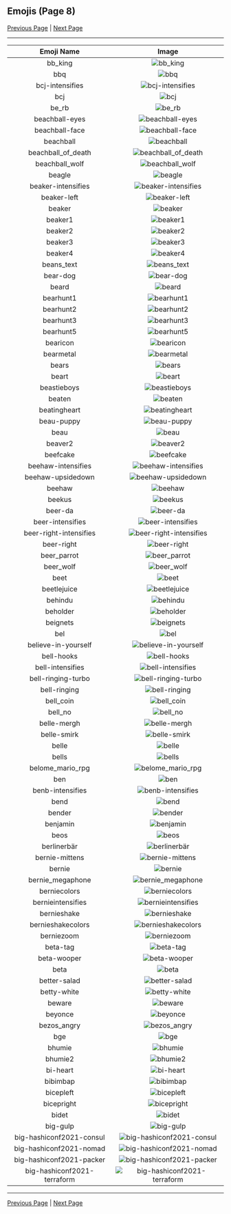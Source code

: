 
## Emojis (Page 8)

[Previous Page](/docs/hc/page-b-0007.md)
  | [Next Page](/docs/hc/page-b-0009.md)

<hr />

|Emoji Name|Image|
| :-: | :-: |
|bb_king| ![bb_king](/emojis/hc/bb_king.png)|
|bbq| ![bbq](/emojis/hc/bbq.jpg)|
|bcj-intensifies| ![bcj-intensifies](/emojis/hc/bcj-intensifies.gif)|
|bcj| ![bcj](/emojis/hc/bcj.png)|
|be_rb| ![be_rb](/emojis/hc/be_rb.gif)|
|beachball-eyes| ![beachball-eyes](/emojis/hc/beachball-eyes.png)|
|beachball-face| ![beachball-face](/emojis/hc/beachball-face.png)|
|beachball| ![beachball](/emojis/hc/beachball.gif)|
|beachball_of_death| ![beachball_of_death](/emojis/hc/beachball_of_death.gif)|
|beachball_wolf| ![beachball_wolf](/emojis/hc/beachball_wolf.gif)|
|beagle| ![beagle](/emojis/hc/beagle.png)|
|beaker-intensifies| ![beaker-intensifies](/emojis/hc/beaker-intensifies.gif)|
|beaker-left| ![beaker-left](/emojis/hc/beaker-left.png)|
|beaker| ![beaker](/emojis/hc/beaker.png)|
|beaker1| ![beaker1](/emojis/hc/beaker1.png)|
|beaker2| ![beaker2](/emojis/hc/beaker2.png)|
|beaker3| ![beaker3](/emojis/hc/beaker3.png)|
|beaker4| ![beaker4](/emojis/hc/beaker4.png)|
|beans_text| ![beans_text](/emojis/hc/beans_text.gif)|
|bear-dog| ![bear-dog](/emojis/hc/bear-dog.png)|
|beard| ![beard](/emojis/hc/beard.png)|
|bearhunt1| ![bearhunt1](/emojis/hc/bearhunt1.png)|
|bearhunt2| ![bearhunt2](/emojis/hc/bearhunt2.png)|
|bearhunt3| ![bearhunt3](/emojis/hc/bearhunt3.png)|
|bearhunt5| ![bearhunt5](/emojis/hc/bearhunt5.png)|
|bearicon| ![bearicon](/emojis/hc/bearicon.png)|
|bearmetal| ![bearmetal](/emojis/hc/bearmetal.png)|
|bears| ![bears](/emojis/hc/bears.png)|
|beart| ![beart](/emojis/hc/beart.png)|
|beastieboys| ![beastieboys](/emojis/hc/beastieboys.jpg)|
|beaten| ![beaten](/emojis/hc/beaten.gif)|
|beatingheart| ![beatingheart](/emojis/hc/beatingheart.gif)|
|beau-puppy| ![beau-puppy](/emojis/hc/beau-puppy.jpg)|
|beau| ![beau](/emojis/hc/beau.jpg)|
|beaver2| ![beaver2](/emojis/hc/beaver2.png)|
|beefcake| ![beefcake](/emojis/hc/beefcake.gif)|
|beehaw-intensifies| ![beehaw-intensifies](/emojis/hc/beehaw-intensifies.gif)|
|beehaw-upsidedown| ![beehaw-upsidedown](/emojis/hc/beehaw-upsidedown.png)|
|beehaw| ![beehaw](/emojis/hc/beehaw.png)|
|beekus| ![beekus](/emojis/hc/beekus.jpg)|
|beer-da| ![beer-da](/emojis/hc/beer-da.png)|
|beer-intensifies| ![beer-intensifies](/emojis/hc/beer-intensifies.gif)|
|beer-right-intensifies| ![beer-right-intensifies](/emojis/hc/beer-right-intensifies.gif)|
|beer-right| ![beer-right](/emojis/hc/beer-right.png)|
|beer_parrot| ![beer_parrot](/emojis/hc/beer_parrot.gif)|
|beer_wolf| ![beer_wolf](/emojis/hc/beer_wolf.png)|
|beet| ![beet](/emojis/hc/beet.jpg)|
|beetlejuice| ![beetlejuice](/emojis/hc/beetlejuice.png)|
|behindu| ![behindu](/emojis/hc/behindu.png)|
|beholder| ![beholder](/emojis/hc/beholder.png)|
|beignets| ![beignets](/emojis/hc/beignets.jpg)|
|bel| ![bel](/emojis/hc/bel.png)|
|believe-in-yourself| ![believe-in-yourself](/emojis/hc/believe-in-yourself.png)|
|bell-hooks| ![bell-hooks](/emojis/hc/bell-hooks.png)|
|bell-intensifies| ![bell-intensifies](/emojis/hc/bell-intensifies.gif)|
|bell-ringing-turbo| ![bell-ringing-turbo](/emojis/hc/bell-ringing-turbo.gif)|
|bell-ringing| ![bell-ringing](/emojis/hc/bell-ringing.gif)|
|bell_coin| ![bell_coin](/emojis/hc/bell_coin.png)|
|bell_no| ![bell_no](/emojis/hc/bell_no.png)|
|belle-mergh| ![belle-mergh](/emojis/hc/belle-mergh.png)|
|belle-smirk| ![belle-smirk](/emojis/hc/belle-smirk.gif)|
|belle| ![belle](/emojis/hc/belle.png)|
|bells| ![bells](/emojis/hc/bells.png)|
|belome_mario_rpg| ![belome_mario_rpg](/emojis/hc/belome_mario_rpg.png)|
|ben| ![ben](/emojis/hc/ben.png)|
|benb-intensifies| ![benb-intensifies](/emojis/hc/benb-intensifies.gif)|
|bend| ![bend](/emojis/hc/bend.png)|
|bender| ![bender](/emojis/hc/bender.gif)|
|benjamin| ![benjamin](/emojis/hc/benjamin.jpg)|
|beos| ![beos](/emojis/hc/beos.png)|
|berlinerbär| ![berlinerbär](/emojis/hc/berlinerbär.png)|
|bernie-mittens| ![bernie-mittens](/emojis/hc/bernie-mittens.png)|
|bernie| ![bernie](/emojis/hc/bernie.png)|
|bernie_megaphone| ![bernie_megaphone](/emojis/hc/bernie_megaphone.jpg)|
|berniecolors| ![berniecolors](/emojis/hc/berniecolors.gif)|
|bernieintensifies| ![bernieintensifies](/emojis/hc/bernieintensifies.gif)|
|bernieshake| ![bernieshake](/emojis/hc/bernieshake.gif)|
|bernieshakecolors| ![bernieshakecolors](/emojis/hc/bernieshakecolors.gif)|
|berniezoom| ![berniezoom](/emojis/hc/berniezoom.gif)|
|beta-tag| ![beta-tag](/emojis/hc/beta-tag.png)|
|beta-wooper| ![beta-wooper](/emojis/hc/beta-wooper.png)|
|beta| ![beta](/emojis/hc/beta.png)|
|better-salad| ![better-salad](/emojis/hc/better-salad.png)|
|betty-white| ![betty-white](/emojis/hc/betty-white.jpg)|
|beware| ![beware](/emojis/hc/beware.png)|
|beyonce| ![beyonce](/emojis/hc/beyonce.png)|
|bezos_angry| ![bezos_angry](/emojis/hc/bezos_angry.png)|
|bge| ![bge](/emojis/hc/bge.jpg)|
|bhumie| ![bhumie](/emojis/hc/bhumie.png)|
|bhumie2| ![bhumie2](/emojis/hc/bhumie2.png)|
|bi-heart| ![bi-heart](/emojis/hc/bi-heart.png)|
|bibimbap| ![bibimbap](/emojis/hc/bibimbap.png)|
|bicepleft| ![bicepleft](/emojis/hc/bicepleft.png)|
|bicepright| ![bicepright](/emojis/hc/bicepright.png)|
|bidet| ![bidet](/emojis/hc/bidet.jpg)|
|big-gulp| ![big-gulp](/emojis/hc/big-gulp.gif)|
|big-hashiconf2021-consul| ![big-hashiconf2021-consul](/emojis/hc/big-hashiconf2021-consul.png)|
|big-hashiconf2021-nomad| ![big-hashiconf2021-nomad](/emojis/hc/big-hashiconf2021-nomad.png)|
|big-hashiconf2021-packer| ![big-hashiconf2021-packer](/emojis/hc/big-hashiconf2021-packer.png)|
|big-hashiconf2021-terraform| ![big-hashiconf2021-terraform](/emojis/hc/big-hashiconf2021-terraform.png)|

<hr/>

[Previous Page](/docs/hc/page-b-0007.md)
  | [Next Page](/docs/hc/page-b-0009.md)